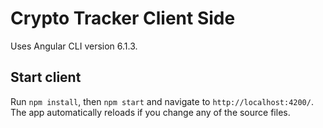 # Crypto Tracker Client Side

Uses Angular CLI version 6.1.3.

## Start client

Run `npm install`, then `npm start` and navigate to `http://localhost:4200/`. 
The app  automatically reloads if you change any of the source files.

